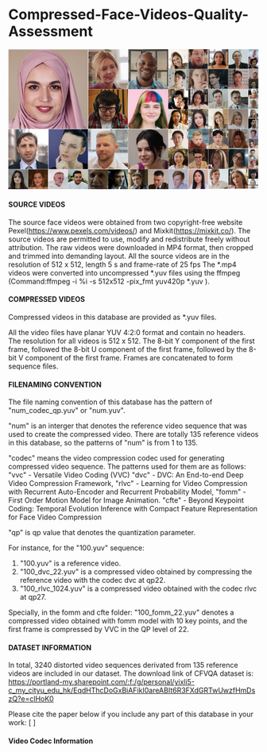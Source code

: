 # Compressed-Face-Videos-Quality-Assessment
<img src = "https://github.com/Yixuan423/Compressed-Face-Videos-Quality-Assessment/blob/main/figures/dataset-ref2.jpg" width ="1000px">

#### SOURCE VIDEOS

The source face videos were obtained from two copyright-free website Pexel(https://www.pexels.com/videos/) and Mixkit(https://mixkit.co/).
The source videos are permitted to use, modify and redistribute freely without attribution.
The raw videos were downloaded in MP4 format, then cropped and trimmed into demanding layout.
All the source videos are in the resolution of 512 x 512, length 5 s and frame-rate of 25 fps
The *.mp4 videos were converted into uncompressed *.yuv files using the ffmpeg (Command:ffmpeg -i %i -s 512x512 -pix_fmt yuv420p *.yuv ).

#### COMPRESSED VIDEOS

Compressed videos in this database are provided as *.yuv files.

All the video files have planar YUV 4:2:0 format and contain no headers.
The resolution for all videos is 512 x 512. The 8-bit Y component of the first frame, followed the 8-bit U component 
of the first frame, followed by the 8-bit V component of the first frame. 
Frames are concatenated to form sequence files.


#### FILENAMING CONVENTION

The file naming convention of this database has the pattern of "num_codec_qp.yuv" or "num.yuv".

"num" is an interger that denotes the reference video sequence that was used to create the compressed video.
There are totally 135 reference videos in this database, so the patterns of "num" is from 1 to 135.

"codec" means the video compression codec used for generating compressed video sequence. The patterns used for them are as follows:
	"vvc"  - Versatile Video Coding (VVC)
	"dvc"  - DVC: An End-to-end Deep Video Compression Framework,
	"rlvc" - Learning for Video Compression with Recurrent Auto-Encoder and Recurrent Probability Model,
	"fomm" - First Order Motion Model for Image Animation.
	"cfte" - Beyond Keypoint Coding: Temporal Evolution Inference with Compact Feature Representation for Face Video Compression

"qp" is qp value that denotes the quantization parameter.

For instance, for the "100.yuv" sequence:

1. "100.yuv" is a reference video.
2. "100_dvc_22.yuv" is a compressed video obtained by compressing the reference video with the codec dvc at qp22.
3. "100_rlvc_1024.yuv" is a compressed video obtained with the codec rlvc at qp27.

Specially, in the fomm and cfte folder:
"100_fomm_22.yuv" denotes a compressed video obtained with fomm model with 10 key points, and the first frame is compressed by VVC in the QP level of 22.

#### DATASET INFORMATION

In total, 3240 distorted video sequences derivated from 135 reference videos are included in our dataset. 
The download link of CFVQA dataset is: https://portland-my.sharepoint.com/:f:/g/personal/yixli5-c_my_cityu_edu_hk/EqdHThcDoGxBiAFikI0areABIt6R3FXdGRTwUwzfHmDszQ?e=clHoK0


Please cite the paper below if you include any part of this database in your work:
[
]

#### Video Codec Information


